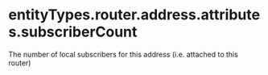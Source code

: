 # entityTypes.router.address.attributes.subscriberCount

The number of local subscribers for this address (i.e. attached to this router)

